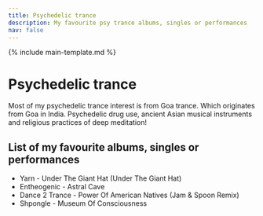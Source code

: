 ```yaml
---
title: Psychedelic trance
description: My favourite psy trance albums, singles or performances
nav: false
---
```


{% include main-template.md %}

# Psychedelic trance

Most of my psychedelic trance interest is from Goa trance. Which originates from Goa in India. Psychedelic drug use, ancient Asian musical instruments and religious practices of deep meditation!

## List of my favourite albums, singles or performances

* Yarn - Under The Giant Hat (Under The Giant Hat)
* Entheogenic - Astral Cave
* ​Dance 2 Trance - Power Of American Natives (Jam & Spoon Remix)
* Shpongle - Museum Of Consciousness
